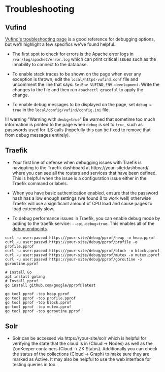 # Troubleshooting

## Vufind
[Vufind's troubleshooting page](https://vufind.org/wiki/development:troubleshooting)
is a good reference for debugging options, but we'll highlight a few 
specifics we've found helpful.

* The first spot to check for errors is the Apache error logs in
`/var/log/apache2/error.log` which can print critical issues such
as the innability to connect to the database.

* To enable stack traces to be shown on the page when ever any 
exception is thrown, edit the `local/httpd-vufind.conf` file and
uncomment the line that says: `SetEnv VUFIND_ENV development`. Write
the changes to the file and then run `apachectl graceful` to apply
the change.

* To enable debug messages to be displayed on the page, set `debug = true`
in the `local/config/vufind/config.ini` file. 

!!! warning "Warning with `deubg=true`"
    Be warned that sometime too much information is printed to the page
    when `debug` is set to `true`, such as passwords used for ILS calls 
    (hopefully this can be fixed to remove that from debug messages entirely).

## Traefik

* Your first line of defense when debugging issues with Traefik is
navigating to the Traefik dashboard at https://your-site/dashboard/
where you can see all the routers and services that have been defined.
This is helpful when the issue is a configuration issue either in the
Traefik command or labels.

* When you have basic authentication enabled, ensure that the
password hash has a low enough settings (we found 8 to work well)
otherwise Traefik will use a significant amount of CPU load and
cause pages to load extremely slow.

* To debug performance issues in Traefik, you can enable debug
mode by adding to the traefik service: `--api.debug=true`.
This enables all of the [debug endpoints](https://doc.traefik.io/traefik/operations/api/#debug).

```
curl -u user:passwd https://your-site/debug/pprof/heap -o heap.pprof
curl -u user:passwd https://your-site/debug/pprof/profile -o profile.pprof
curl -u user:passwd https://your-site/debug/pprof/block -o block.pprof
curl -u user:passwd https://your-site/debug/pprof/mutex -o mutex.pprof
curl -u user:passwd https://your-site/debug/pprof/goroutine -o goroutine.pprof

# Install Go
apt install golang
# Install pprof
go install github.com/google/pprof@latest

go tool pprof -top heap.pprof
go tool pprof -top profile.pprof
go tool pprof -top block.pprof
go tool pprof -top mutex.pprof
go tool pprof -top goroutine.pprof
```

## Solr

* Solr can be accessed via https://your-site/solr which is helpful
for verifying the state that the cloud is in (Cloud -> Nodes) as well as the ZooKeeper
containers (Cloud -> ZK Status). Additionally you can check the status of the collections
(Cloud -> Graph) to make sure they are marked as Active. It may also be helpful to use the
web interface for testing queries in too.
